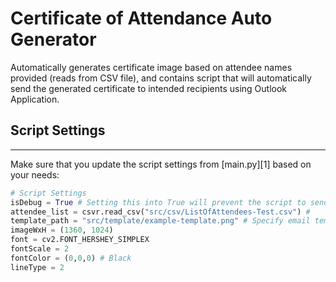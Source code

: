 # Certificate of Attendance Auto Generator

Automatically generates certificate image based on attendee names provided (reads from CSV file), and contains script that will automatically send the generated certificate to intended recipients using Outlook Application.

## Script Settings
<hr>
Make sure that you update the script settings from [main.py][1] based on your needs:

```python
# Script Settings
isDebug = True # Setting this into True will prevent the script to send the actual email to intended recipients
attendee_list = csvr.read_csv("src/csv/ListOfAttendees-Test.csv") #
template_path = "src/template/example-template.png" # Specify email template path
imageWxH = (1360, 1024)
font = cv2.FONT_HERSHEY_SIMPLEX
fontScale = 2
fontColor = (0,0,0) # Black
lineType = 2
```

[1]: https://github.com/prtdomingo/certificate-of-attendance-auto-generator/blob/master/main.py
